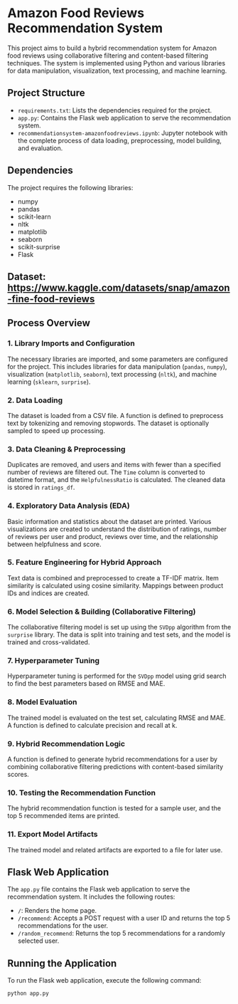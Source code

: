 # Amazon Food Reviews Recommendation System

This project aims to build a hybrid recommendation system for Amazon food reviews using collaborative filtering and content-based filtering techniques. The system is implemented using Python and various libraries for data manipulation, visualization, text processing, and machine learning.

## Project Structure

- `requirements.txt`: Lists the dependencies required for the project.
- `app.py`: Contains the Flask web application to serve the recommendation system.
- `recommendationsystem-amazonfoodreviews.ipynb`: Jupyter notebook with the complete process of data loading, preprocessing, model building, and evaluation.

## Dependencies

The project requires the following libraries:

- numpy
- pandas
- scikit-learn
- nltk
- matplotlib
- seaborn
- scikit-surprise
- Flask

## Dataset: https://www.kaggle.com/datasets/snap/amazon-fine-food-reviews

## Process Overview

### 1. Library Imports and Configuration

The necessary libraries are imported, and some parameters are configured for the project. This includes libraries for data manipulation (`pandas`, `numpy`), visualization (`matplotlib`, `seaborn`), text processing (`nltk`), and machine learning (`sklearn`, `surprise`).

### 2. Data Loading

The dataset is loaded from a CSV file. A function is defined to preprocess text by tokenizing and removing stopwords. The dataset is optionally sampled to speed up processing.

### 3. Data Cleaning & Preprocessing

Duplicates are removed, and users and items with fewer than a specified number of reviews are filtered out. The `Time` column is converted to datetime format, and the `HelpfulnessRatio` is calculated. The cleaned data is stored in `ratings_df`.

### 4. Exploratory Data Analysis (EDA)

Basic information and statistics about the dataset are printed. Various visualizations are created to understand the distribution of ratings, number of reviews per user and product, reviews over time, and the relationship between helpfulness and score.

### 5. Feature Engineering for Hybrid Approach

Text data is combined and preprocessed to create a TF-IDF matrix. Item similarity is calculated using cosine similarity. Mappings between product IDs and indices are created.

### 6. Model Selection & Building (Collaborative Filtering)

The collaborative filtering model is set up using the `SVDpp` algorithm from the `surprise` library. The data is split into training and test sets, and the model is trained and cross-validated.

### 7. Hyperparameter Tuning

Hyperparameter tuning is performed for the `SVDpp` model using grid search to find the best parameters based on RMSE and MAE.

### 8. Model Evaluation

The trained model is evaluated on the test set, calculating RMSE and MAE. A function is defined to calculate precision and recall at k.

### 9. Hybrid Recommendation Logic

A function is defined to generate hybrid recommendations for a user by combining collaborative filtering predictions with content-based similarity scores.

### 10. Testing the Recommendation Function

The hybrid recommendation function is tested for a sample user, and the top 5 recommended items are printed.

### 11. Export Model Artifacts

The trained model and related artifacts are exported to a file for later use.

## Flask Web Application

The `app.py` file contains the Flask web application to serve the recommendation system. It includes the following routes:

- `/`: Renders the home page.
- `/recommend`: Accepts a POST request with a user ID and returns the top 5 recommendations for the user.
- `/random_recommend`: Returns the top 5 recommendations for a randomly selected user.

## Running the Application

To run the Flask web application, execute the following command:

```bash
python app.py